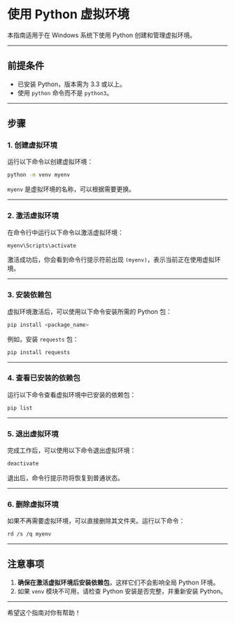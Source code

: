 
# 使用 Python 虚拟环境

本指南适用于在 Windows 系统下使用 Python 创建和管理虚拟环境。

---

## 前提条件
- 已安装 Python，版本需为 3.3 或以上。
- 使用 `python` 命令而不是 `python3`。

---

## 步骤

### 1. 创建虚拟环境
运行以下命令以创建虚拟环境：

```bash
python -m venv myenv
```

`myenv` 是虚拟环境的名称，可以根据需要更换。

---

### 2. 激活虚拟环境
在命令行中运行以下命令以激活虚拟环境：

```bash
myenv\Scripts\activate
```

激活成功后，你会看到命令行提示符前出现 `(myenv)`，表示当前正在使用虚拟环境。

---

### 3. 安装依赖包
虚拟环境激活后，可以使用以下命令安装所需的 Python 包：

```bash
pip install <package_name>
```

例如，安装 `requests` 包：
```bash
pip install requests
```

---

### 4. 查看已安装的依赖包
运行以下命令查看虚拟环境中已安装的依赖包：

```bash
pip list
```

---

### 5. 退出虚拟环境
完成工作后，可以使用以下命令退出虚拟环境：

```bash
deactivate
```

退出后，命令行提示符将恢复到普通状态。

---

### 6. 删除虚拟环境
如果不再需要虚拟环境，可以直接删除其文件夹。运行以下命令：

```bash
rd /s /q myenv
```

---

## 注意事项
1. **确保在激活虚拟环境后安装依赖包**，这样它们不会影响全局 Python 环境。
2. 如果 `venv` 模块不可用，请检查 Python 安装是否完整，并重新安装 Python。

---

希望这个指南对你有帮助！

